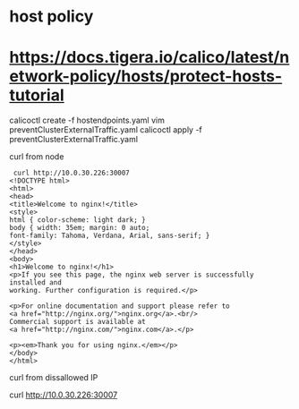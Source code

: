 # host policy
# https://docs.tigera.io/calico/latest/network-policy/hosts/protect-hosts-tutorial


calicoctl create -f hostendpoints.yaml
vim preventClusterExternalTraffic.yaml
calicoctl apply -f preventClusterExternalTraffic.yaml

curl from node
```
 curl http://10.0.30.226:30007
<!DOCTYPE html>
<html>
<head>
<title>Welcome to nginx!</title>
<style>
html { color-scheme: light dark; }
body { width: 35em; margin: 0 auto;
font-family: Tahoma, Verdana, Arial, sans-serif; }
</style>
</head>
<body>
<h1>Welcome to nginx!</h1>
<p>If you see this page, the nginx web server is successfully installed and
working. Further configuration is required.</p>

<p>For online documentation and support please refer to
<a href="http://nginx.org/">nginx.org</a>.<br/>
Commercial support is available at
<a href="http://nginx.com/">nginx.com</a>.</p>

<p><em>Thank you for using nginx.</em></p>
</body>
</html>
```
curl from dissallowed IP

curl http://10.0.30.226:30007
```

```